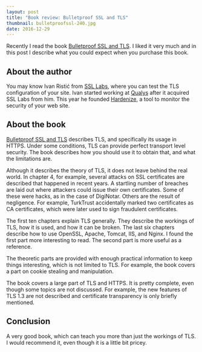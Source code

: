 ```yaml
---
layout: post
title: "Book review: Bulletproof SSL and TLS"
thumbnail: bulletproofssl-240.jpg
date: 2016-12-29
---
```


Recently I read the book [Bulletproof SSL and TLS](TODO). I liked it very much and in this post I describe what you could expect when you purchase this book.

## About the author

You may know Ivan Ristić from [SSL Labs](https://www.ssllabs.com/), where you can test the TLS configuration of your site. Ivan started working at [Qualys](https://www.qualys.com/) after it acquired SSL Labs from him. This year he founded [Hardenize](https://www.hardenize.com/), a tool to monitor the security of your web site.

## About the book

[Bulletproof SSL and TLS](TODO) describes TLS, and specifically its usage in HTTPS. Under some conditions, TLS can provide perfect transport level security. The book describes how you should use it to obtain that, and what the limitations are. 

Although it describes the theory of TLS, it does not leave behind the real world. In chapter 4, for example, several attacks on SSL certificates are described that happened in recent years. A startling number of breaches are laid out where attackers could issue their own certificates. Some of these were hacks, as in the case of DigiNotar. Others are the result of negligence. For example, TurkTrust accidentally marked two certificates as CA certificates, which were later used to sign fraudulent certificates.

The first ten chapters explain TLS generally. They describe the workings of TLS, how it is used, and how it can be broken. The last six chapters describe how to use OpenSSL, Apache, Tomcat, IIS, and Nginx. I found the first part more interesting to read. The second part is more useful as a reference.

The theoretic parts are provided with enough practical information to keep things interesting, which is not limited to TLS. For example, the book covers a part on cookie stealing and manipulation.

The book covers a large part of TLS and HTTPS. It is pretty complete, even though some topics are not discussed. For example, the new features of TLS 1.3 are not described and certificate transparency is only briefly mentioned.

## Conclusion

A very good book, which can teach you more than just the workings of TLS. I would recommend it, even though it is a little bit pricey.
